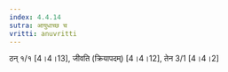 ```yaml
---
index: 4.4.14
sutra: आयुधाच्छ च
vritti: anuvritti
---
```


 ठन्  १/१ [4।4।13], जीवति  (क्रियापदम्) [4।4।12], तेन 3/1 [4।4।2]